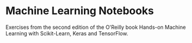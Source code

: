 # Machine Learning Notebooks

Exercises from the second edition of the O'Reilly book Hands-on Machine Learning with Scikit-Learn, Keras and TensorFlow.
